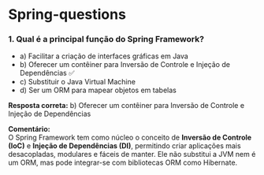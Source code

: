 # Spring-questions

### 1. Qual é a principal função do Spring Framework?
- a) Facilitar a criação de interfaces gráficas em Java  
- b) Oferecer um contêiner para Inversão de Controle e Injeção de Dependências ✅  
- c) Substituir o Java Virtual Machine  
- d) Ser um ORM para mapear objetos em tabelas  

**Resposta correta:** b) Oferecer um contêiner para Inversão de Controle e Injeção de Dependências  

**Comentário:**  
O Spring Framework tem como núcleo o conceito de **Inversão de Controle (IoC)** e **Injeção de Dependências (DI)**, permitindo criar aplicações mais desacopladas, modulares e fáceis de manter. Ele não substitui a JVM nem é um ORM, mas pode integrar-se com bibliotecas ORM como Hibernate.
